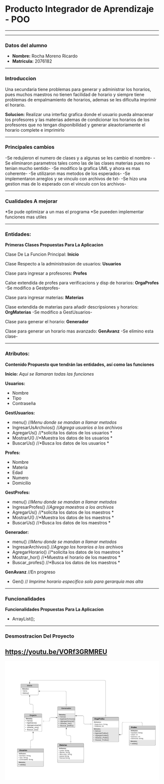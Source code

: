 # Producto Integrador de Aprendizaje - POO
___
___

 ### Datos del alumno
* **Nombre:** Rocha Moreno Ricardo   
* **Matricula:** 2076182
___
### Introduccion
Una secundaria tiene problemas para generar y administrar los horarios, pues muchos maestros no tienen facilidad de horario y siempre tiene problemas de empalmamiento de horarios, ademas se les dificulta imprimir el horario.  

**Solucion:** Realizar una interfaz grafica donde el usuario pueda almacenar los profesores y las materias ademas de condicionar los horarios de los profesores que no tengan disponibilidad y generar aleaotoriamente el horario complete e imprimirlo

___
### Principales cambios
-Se redujieron el numero de clases y a algunas se les cambio el nombre-
-Se eliminaron parametros tales como las de las clases materias pues no tenian mucho sentido-
-Se modifico la grafica UML y ahora es mas coherente-
-Se utilizaron mas metodos de los esperados-
-Se implementaron arreglos y se vinculo con archivos de txt-
-Se hizo una gestion mas de lo esperado con el vinculo con los archivos-
___
### Cualidades A mejorar
*Se pude optimizar a un mas el programa
*Se pueeden implementar funciones mas utiles


___
### Entidades:
**Primeras Clases Propuestas Para La Aplicacion**    

Clase De La Funcion Principal: **Inicio**

Clase Respecto a la administrasion de usuarios: **Usuarios**

Clase para ingresar a profesores: **Profes** 

Calse extendida de profes para verificacions y disp de horarios: **OrgaProfes** -Se modifico a Gestprofes-

Clase para ingresar materias: **Materias**

Clase extendida de materias para añadir descripsiones y horarios: **OrgMaterias** -Se modifico a GestUsuarios-

Clase para generar el horario: **Generador**

Clase para generar un horario mas avanzado: **GenAvanz** -Se elimino esta clase-

---
### Atributos:
**Contenido Propuesto que tendrán las entidades, así como las funciones**  

**Inicio:** *Aqui se llamaran todas las funciones*  

**Usuarios:**
- Nombre
- Tipo
- Contraseña

**GestUsuarios:** 

* menu() //*Menu donde se mandan a llamar metodos*
* IngresarUsArchvios() //*Agrega usuarios a los archivos*
* AgregarUs() //*solicita los datos de los usuarios *
* MostrarU() //*Muestra los datos de los usuarios *
* BuscarUs() //*Busca los datos de los usuarios *

**Profes:**
- Nombre
- Materia
- Edad 
- Numero
- Domicilio  



**GestProfes:**
* menu() //*Menu donde se mandan a llamar metodos*
* IngresarProfes() //*Agrega maestros a los archivos*
* AgregarUs() //*solicita los datos de los maestros *
* MostrarU() //*Muestra los datos de los maestros *
* BuscarUs() //*Busca los datos de los maestros *



**Generador:**
* menu() //*Menu donde se mandan a llamar metodos*
* IngresarArchivos() //*Agrega los horarios a los archivos*
* AgregarHorario() //*solicita los datos de los maestros *
* Mostrar_hor() //*Muestra el horario de los maestros *
* Buscar_profes() //*Busca los datos de los maestros *

**GenAvanz** 
//En progreso
* Gen() // *Imprime horario especifico solo para gerarquia mas alta*

---
### Funcionalidades
**Funcionalidades Propuestas Para La Aplicacion** 
- ArrayList<Profes>();

---
### Desmostracion Del Proyecto
https://youtu.be/VORf3GRMREU
----
![Grafica UML:](Documentos/diag.png)
